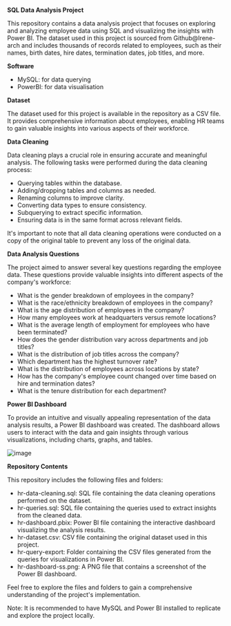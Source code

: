 **SQL Data Analysis Project**

This repository contains a data analysis project that focuses on exploring and analyzing employee data using SQL and visualizing the insights with Power BI. The dataset used in this project is sourced from Github@Irene-arch and includes thousands of records related to employees, such as their names, birth dates, hire dates, termination dates, job titles, and more.

**Software**

- MySQL: for data querying 
- PowerBI: for data visualisation

**Dataset**

The dataset used for this project is available in the repository as a CSV file. It provides comprehensive information about employees, enabling HR teams to gain valuable insights into various aspects of their workforce.

**Data Cleaning**

Data cleaning plays a crucial role in ensuring accurate and meaningful analysis. The following tasks were performed during the data cleaning process:

- Querying tables within the database.
- Adding/dropping tables and columns as needed.
- Renaming columns to improve clarity.
- Converting data types to ensure consistency.
- Subquerying to extract specific information.
- Ensuring data is in the same format across relevant fields.

It's important to note that all data cleaning operations were conducted on a copy of the original table to prevent any loss of the original data.

**Data Analysis Questions**

The project aimed to answer several key questions regarding the employee data. These questions provide valuable insights into different aspects of the company's workforce:

- What is the gender breakdown of employees in the company?
- What is the race/ethnicity breakdown of employees in the company?
- What is the age distribution of employees in the company?
- How many employees work at headquarters versus remote locations?
- What is the average length of employment for employees who have been terminated?
- How does the gender distribution vary across departments and job titles?
- What is the distribution of job titles across the company?
- Which department has the highest turnover rate?
- What is the distribution of employees across locations by state?
- How has the company's employee count changed over time based on hire and termination dates?
- What is the tenure distribution for each department?

**Power BI Dashboard**

To provide an intuitive and visually appealing representation of the data analysis results, a Power BI dashboard was created. The dashboard allows users to interact with the data and gain insights through various visualizations, including charts, graphs, and tables.

![image](https://github.com/ericjeongg/Data_Analysis_Projects/assets/122524536/cd872dd0-89ee-4aef-aa5a-2f091153d2d2)

**Repository Contents**

This repository includes the following files and folders:

- hr-data-cleaning.sql: SQL file containing the data cleaning operations performed on the dataset.
- hr-queries.sql: SQL file containing the queries used to extract insights from the cleaned data.
- hr-dashboard.pbix: Power BI file containing the interactive dashboard visualizing the analysis results.
- hr-dataset.csv: CSV file containing the original dataset used in this project.
- hr-query-export: Folder containing the CSV files generated from the queries for visualizations in Power BI.
- hr-dashboard-ss.png: A PNG file that contains a screenshot of the Power BI dashboard.

Feel free to explore the files and folders to gain a comprehensive understanding of the project's implementation.

Note: It is recommended to have MySQL and Power BI installed to replicate and explore the project locally.
